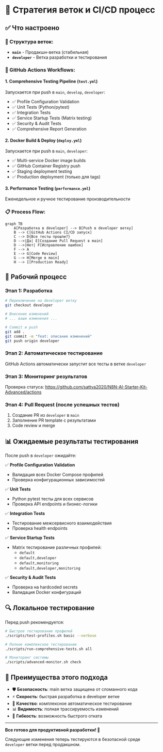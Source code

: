 # 🌿 Стратегия веток и CI/CD процесс

## ✅ Что настроено

### 🔧 Структура веток:
- **`main`** - Продакшн-ветка (стабильная)
- **`developer`** - Ветка разработки и тестирования

### 🚀 GitHub Actions Workflows:

#### 1. **Comprehensive Testing Pipeline** (`test.yml`)
Запускается при push в `main`, `develop`, `developer`:
- ✅ Profile Configuration Validation
- ✅ Unit Tests (Python/pytest)
- ✅ Integration Tests
- ✅ Service Startup Tests (Matrix testing)
- ✅ Security & Audit Tests
- ✅ Comprehensive Report Generation

#### 2. **Docker Build & Deploy** (`deploy.yml`)
Запускается при push в `main`, `developer`:
- ✅ Multi-service Docker image builds
- ✅ GitHub Container Registry push
- ✅ Staging deployment testing
- ✅ Production deployment (только для tags)

#### 3. **Performance Testing** (`performance.yml`)
Еженедельное и ручное тестирование производительности

### 📋 Process Flow:

```mermaid
graph TB
    A[Разработка в developer] --> B[Push в developer ветку]
    B --> C[GitHub Actions CI/CD запуск]
    C --> D{Все тесты прошли?}
    D -->|Да| E[Создание Pull Request в main]
    D -->|Нет| F[Исправление ошибок]
    F --> A
    E --> G[Code Review]
    G --> H[Merge в main]
    H --> I[Production Ready]
```

## 🎯 Рабочий процесс

### Этап 1: Разработка
```bash
# Переключение на developer ветку
git checkout developer

# Внесение изменений
# ... ваши изменения ...

# Commit и push
git add .
git commit -m "feat: описание изменений"
git push origin developer
```

### Этап 2: Автоматическое тестирование
GitHub Actions автоматически запустит все тесты в ветке `developer`

### Этап 3: Мониторинг результатов
Проверка статуса: https://github.com/sattva2020/N8N-AI-Starter-Kit-Advanced/actions

### Этап 4: Pull Request (после успешных тестов)
1. Создание PR из `developer` в `main`
2. Заполнение PR template с результатами
3. Code review и merge

## 📊 Ожидаемые результаты тестирования

После push в `developer` ожидайте:

✅ **Profile Configuration Validation**
- Валидация всех Docker Compose профилей
- Проверка конфигурационных зависимостей

✅ **Unit Tests**  
- Python pytest тесты для всех сервисов
- Проверка API endpoints и бизнес-логики

✅ **Integration Tests**
- Тестирование межсервисного взаимодействия
- Проверка health endpoints

✅ **Service Startup Tests**
- Matrix тестирование различных профилей:
  - `default`
  - `default,developer`
  - `default,monitoring` 
  - `default,developer,monitoring`

✅ **Security & Audit Tests**
- Проверка на hardcoded secrets
- Валидация Docker конфигураций

## 🔍 Локальное тестирование

Перед push рекомендуется:

```bash
# Быстрое тестирование профилей
./scripts/test-profiles.sh basic --verbose

# Полное комплексное тестирование
./scripts/run-comprehensive-tests.sh all

# Мониторинг системы
./scripts/advanced-monitor.sh check
```

## 🎉 Преимущества этого подхода

- 🛡️ **Безопасность**: main ветка защищена от сломанного кода
- ⚡ **Скорость**: быстрая разработка в developer ветке
- 🧪 **Качество**: комплексное автоматическое тестирование
- 📊 **Видимость**: полная трассируемость изменений
- 🔄 **Гибкость**: возможность быстрого отката

---

**Все готово для продуктивной разработки! 🚀**

Следующие изменения теперь тестируются в безопасной среде `developer` ветки перед продакшном.